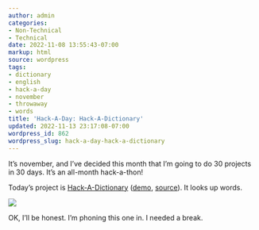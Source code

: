 ```yaml
---
author: admin
categories:
- Non-Technical
- Technical
date: 2022-11-08 13:55:43-07:00
markup: html
source: wordpress
tags:
- dictionary
- english
- hack-a-day
- november
- throwaway
- words
title: 'Hack-A-Day: Hack-A-Dictionary'
updated: 2022-11-13 23:17:08-07:00
wordpress_id: 862
wordpress_slug: hack-a-day-hack-a-dictionary
---
```

It’s november, and I’ve decided this month that I’m going to do 30 projects in 30 days. It’s an all-month hack-a-thon!

Today’s project is [Hack-A-Dictionary](https://tilde.za3k.com/hackaday/dictionary/) ([demo](https://tilde.za3k.com/hackaday/dictionary/), [source](https://github.com/za3k/day08_dictionary)). It looks up words.

[![](https://blog.za3k.com/wp-content/uploads/2022/11/screenshot-7.png)](https://tilde.za3k.com/hackaday/dictionary/)

OK, I’ll be honest. I’m phoning this one in. I needed a break.
